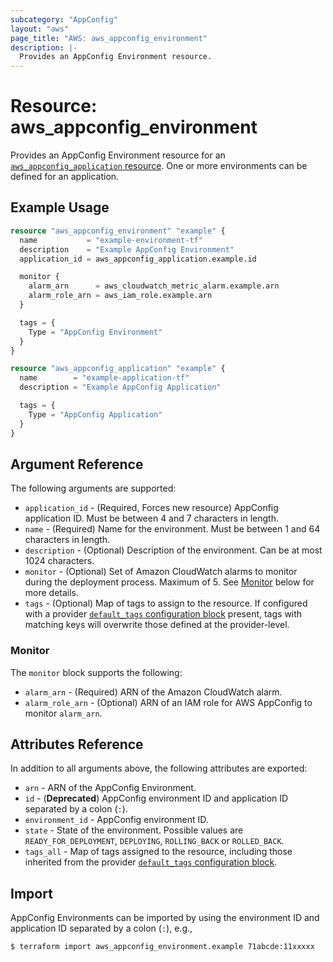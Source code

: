 ```yaml
---
subcategory: "AppConfig"
layout: "aws"
page_title: "AWS: aws_appconfig_environment"
description: |-
  Provides an AppConfig Environment resource.
---
```


# Resource: aws_appconfig_environment

Provides an AppConfig Environment resource for an [`aws_appconfig_application` resource](appconfig_application.html.markdown). One or more environments can be defined for an application.

## Example Usage

```terraform
resource "aws_appconfig_environment" "example" {
  name           = "example-environment-tf"
  description    = "Example AppConfig Environment"
  application_id = aws_appconfig_application.example.id

  monitor {
    alarm_arn      = aws_cloudwatch_metric_alarm.example.arn
    alarm_role_arn = aws_iam_role.example.arn
  }

  tags = {
    Type = "AppConfig Environment"
  }
}

resource "aws_appconfig_application" "example" {
  name        = "example-application-tf"
  description = "Example AppConfig Application"

  tags = {
    Type = "AppConfig Application"
  }
}
```

## Argument Reference

The following arguments are supported:

* `application_id` - (Required, Forces new resource) AppConfig application ID. Must be between 4 and 7 characters in length.
* `name` - (Required) Name for the environment. Must be between 1 and 64 characters in length.
* `description` - (Optional) Description of the environment. Can be at most 1024 characters.
* `monitor` - (Optional) Set of Amazon CloudWatch alarms to monitor during the deployment process. Maximum of 5. See [Monitor](#monitor) below for more details.
* `tags` - (Optional) Map of tags to assign to the resource. If configured with a provider [`default_tags` configuration block](https://registry.terraform.io/providers/hashicorp/aws/latest/docs#default_tags-configuration-block) present, tags with matching keys will overwrite those defined at the provider-level.

### Monitor

The `monitor` block supports the following:

* `alarm_arn` - (Required) ARN of the Amazon CloudWatch alarm.
* `alarm_role_arn` - (Optional) ARN of an IAM role for AWS AppConfig to monitor `alarm_arn`.

## Attributes Reference

In addition to all arguments above, the following attributes are exported:

* `arn` - ARN of the AppConfig Environment.
* `id` - (**Deprecated**) AppConfig environment ID and application ID separated by a colon (`:`).
* `environment_id` - AppConfig environment ID.
* `state` - State of the environment. Possible values are `READY_FOR_DEPLOYMENT`, `DEPLOYING`, `ROLLING_BACK`
  or `ROLLED_BACK`.
* `tags_all` - Map of tags assigned to the resource, including those inherited from the provider [`default_tags` configuration block](https://registry.terraform.io/providers/hashicorp/aws/latest/docs#default_tags-configuration-block).

## Import

AppConfig Environments can be imported by using the environment ID and application ID separated by a colon (`:`), e.g.,

```
$ terraform import aws_appconfig_environment.example 71abcde:11xxxxx
```
